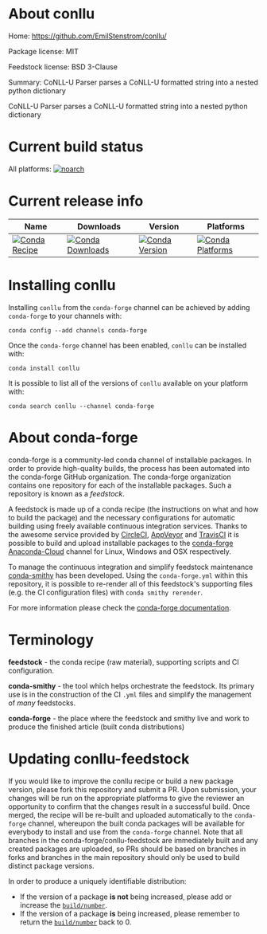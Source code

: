 About conllu
============

Home: https://github.com/EmilStenstrom/conllu/

Package license: MIT

Feedstock license: BSD 3-Clause

Summary: CoNLL-U Parser parses a CoNLL-U formatted string into a nested python dictionary

CoNLL-U Parser parses a CoNLL-U formatted string into a nested python dictionary

Current build status
====================

All platforms:
[![noarch](https://img.shields.io/circleci/project/github/conda-forge/conllu-feedstock/master.svg?label=noarch)](https://circleci.com/gh/conda-forge/conllu-feedstock)

Current release info
====================

| Name | Downloads | Version | Platforms |
| --- | --- | --- | --- |
| [![Conda Recipe](https://img.shields.io/badge/recipe-conllu-green.svg)](https://anaconda.org/conda-forge/conllu) | [![Conda Downloads](https://img.shields.io/conda/dn/conda-forge/conllu.svg)](https://anaconda.org/conda-forge/conllu) | [![Conda Version](https://img.shields.io/conda/vn/conda-forge/conllu.svg)](https://anaconda.org/conda-forge/conllu) | [![Conda Platforms](https://img.shields.io/conda/pn/conda-forge/conllu.svg)](https://anaconda.org/conda-forge/conllu) |

Installing conllu
=================

Installing `conllu` from the `conda-forge` channel can be achieved by adding `conda-forge` to your channels with:

```
conda config --add channels conda-forge
```

Once the `conda-forge` channel has been enabled, `conllu` can be installed with:

```
conda install conllu
```

It is possible to list all of the versions of `conllu` available on your platform with:

```
conda search conllu --channel conda-forge
```


About conda-forge
=================

conda-forge is a community-led conda channel of installable packages.
In order to provide high-quality builds, the process has been automated into the
conda-forge GitHub organization. The conda-forge organization contains one repository
for each of the installable packages. Such a repository is known as a *feedstock*.

A feedstock is made up of a conda recipe (the instructions on what and how to build
the package) and the necessary configurations for automatic building using freely
available continuous integration services. Thanks to the awesome service provided by
[CircleCI](https://circleci.com/), [AppVeyor](https://www.appveyor.com/)
and [TravisCI](https://travis-ci.org/) it is possible to build and upload installable
packages to the [conda-forge](https://anaconda.org/conda-forge)
[Anaconda-Cloud](https://anaconda.org/) channel for Linux, Windows and OSX respectively.

To manage the continuous integration and simplify feedstock maintenance
[conda-smithy](https://github.com/conda-forge/conda-smithy) has been developed.
Using the ``conda-forge.yml`` within this repository, it is possible to re-render all of
this feedstock's supporting files (e.g. the CI configuration files) with ``conda smithy rerender``.

For more information please check the [conda-forge documentation](https://conda-forge.org/docs/).

Terminology
===========

**feedstock** - the conda recipe (raw material), supporting scripts and CI configuration.

**conda-smithy** - the tool which helps orchestrate the feedstock.
                   Its primary use is in the construction of the CI ``.yml`` files
                   and simplify the management of *many* feedstocks.

**conda-forge** - the place where the feedstock and smithy live and work to
                  produce the finished article (built conda distributions)


Updating conllu-feedstock
=========================

If you would like to improve the conllu recipe or build a new
package version, please fork this repository and submit a PR. Upon submission,
your changes will be run on the appropriate platforms to give the reviewer an
opportunity to confirm that the changes result in a successful build. Once
merged, the recipe will be re-built and uploaded automatically to the
`conda-forge` channel, whereupon the built conda packages will be available for
everybody to install and use from the `conda-forge` channel.
Note that all branches in the conda-forge/conllu-feedstock are
immediately built and any created packages are uploaded, so PRs should be based
on branches in forks and branches in the main repository should only be used to
build distinct package versions.

In order to produce a uniquely identifiable distribution:
 * If the version of a package **is not** being increased, please add or increase
   the [``build/number``](https://conda.io/docs/user-guide/tasks/build-packages/define-metadata.html#build-number-and-string).
 * If the version of a package **is** being increased, please remember to return
   the [``build/number``](https://conda.io/docs/user-guide/tasks/build-packages/define-metadata.html#build-number-and-string)
   back to 0.
